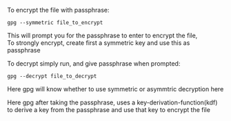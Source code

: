 To encrypt the file with passphrase:
```
gpg --symmetric file_to_encrypt
```
This will prompt you for the passphrase to enter to encrypt the file,  
To strongly encrypt, create first a symmetric key and use this as passphrase  

To decrypt simply run, and give passphrase when prompted:  
```
gpg --decrypt file_to_decrypt
```   
Here gpg will know whether to use symmetric or asymmtric decryption here

Here gpg after taking the passphrase, uses a key-derivation-function(kdf) to derive a key from the passphrase and use that key to   encrypt the file
